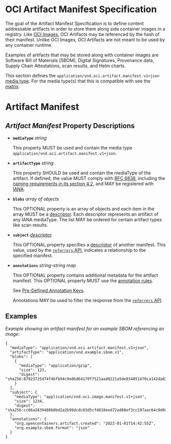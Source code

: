 # OCI Artifact Manifest Specification

The goal of the Artifact Manifest Specification is to define content addressable artifacts in order to store them along side container images in a registry.
Like [OCI Images](manifest.md), OCI Artifacts may be referenced by the hash of their manifest.
Unlike OCI Images, OCI Artifacts are not meant to be used by any container runtime.

Examples of artifacts that may be stored along with container images are Software Bill of Materials (SBOM), Digital Signatures, Provenance data, Supply Chain Attestations, scan results, and Helm charts.

This section defines the `application/vnd.oci.artifact.manifest.v1+json` [media type](media-types.md).
For the media type(s) that this is compatible with see the [matrix](media-types.md#compatibility-matrix).

# Artifact Manifest

## *Artifact Manifest* Property Descriptions

- **`mediaType`** *string*

  This property MUST be used and contain the media type `application/vnd.oci.artifact.manifest.v1+json`.

- **`artifactType`** *string*

  This property SHOULD be used and contain the mediaType of the artifact.
  If defined, the value MUST comply with [RFC 6838][rfc6838], including the [naming requirements in its section 4.2][rfc6838-s4.2], and MAY be registered with [IANA][iana].

- **`blobs`** *array of objects*

  This OPTIONAL property is an array of objects and each item in the array MUST be a [descriptor](descriptor.md).
  Each descriptor represents an artifact of any IANA mediaType.
  The list MAY be ordered for certain artifact types like scan results.

- **`subject`** *[descriptor](descriptor.md)*

  This OPTIONAL property specifies a [descriptor](descriptor.md) of another manifest.
  This value, used by the [`referrers` API](https://github.com/opencontainers/distribution-spec/blob/main/spec.md#listing-referrers), indicates a relationship to the specified manifest.

- **`annotations`** *string-string map*

  This OPTIONAL property contains additional metadata for the artifact manifest.
  This OPTIONAL property MUST use the [annotation rules](annotations.md#rules).

  See [Pre-Defined Annotation Keys](annotations.md#pre-defined-annotation-keys).

  Annotations MAY be used to filter the response from the [`referrers` API](https://github.com/opencontainers/distribution-spec/blob/main/spec.md#listing-referrers).

## Examples

*Example showing an artifact manifest for an example SBOM referencing an image:*

```jsonc,title=Manifest&mediatype=application/vnd.oci.artifact.manifest.v1%2Bjson
{
  "mediaType": "application/vnd.oci.artifact.manifest.v1+json",
  "artifactType": "application/vnd.example.sbom.v1",
  "blobs": [
    {
      "mediaType": "application/gzip",
      "size": 123,
      "digest": "sha256:87923725d74f4bfb94c9e86d64170f7521aad8221a5de834851470ca142da630"
    }
  ],
  "subject": {
    "mediaType": "application/vnd.oci.image.manifest.v1+json",
    "size": 1234,
    "digest": "sha256:cc06a2839488b8bd2a2b99dcdc03d5cfd818eed72ad08ef3cc197aac64c0d0a0"
  },
  "annotations": {
    "org.opencontainers.artifact.created": "2022-01-01T14:42:55Z",
    "org.example.sbom.format": "json"
  }
}
```

[iana]:         https://www.iana.org/assignments/media-types/media-types.xhtml
[rfc6838]:      https://tools.ietf.org/html/rfc6838
[rfc6838-s4.2]: https://tools.ietf.org/html/rfc6838#section-4.2
